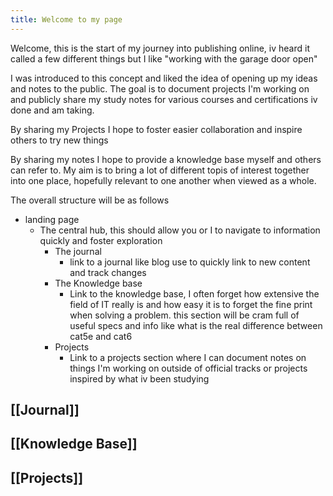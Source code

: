 ```yaml
---
title: Welcome to my page
---
```


Welcome, this is the start of my journey into publishing online, iv heard it called a few different things but I like "working with the garage door open"

I was introduced to this concept and liked the idea of opening up my ideas and notes to the public. The goal is to document projects I'm working on and publicly share my study notes for various courses and certifications iv done and am taking.

By sharing my Projects I hope to foster easier collaboration and inspire others to try new things

By sharing my notes I hope to provide a knowledge base myself and others can refer to. My aim is to bring a lot of different topis of interest together into one place, hopefully relevant to one another when viewed as a whole.

The overall structure will be as follows

- landing page
	- The central hub, this should allow you or I to navigate to information quickly and foster exploration
		- The journal
			- link to a journal like blog use to quickly link to new content and track changes
		- The Knowledge base
			- Link to the knowledge base, I often forget how extensive the field of IT really is and how easy it is to forget the fine print when solving a problem. this section will be cram full of useful specs and info like what is the real difference between cat5e and cat6
		- Projects
			- Link to a projects section where I can document notes on things I'm working on outside of official tracks or projects inspired by what iv been studying


## [[Journal]]
## [[Knowledge Base]]
## [[Projects]]

